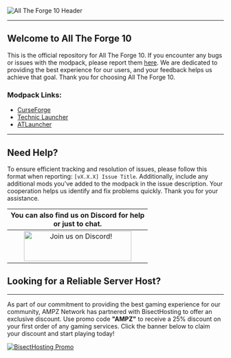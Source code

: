 ![All The Forge 10 Header](https://www.bisecthosting.com/images/CF/All_the_Forge_10/BH_ATF10_header.webp)

------

## Welcome to All The Forge 10

This is the official repository for All The Forge 10. If you encounter any bugs or issues with the modpack, please report them [here](https://github.com/AMPZNetwork/All-The-Forge-10/issues/new?assignees=LabsZero&labels=Bug&projects=&template=bug_report.md&title=%5BBUG%5D). We are dedicated to providing the best experience for our users, and your feedback helps us achieve that goal. Thank you for choosing All The Forge 10. 
### Modpack Links:

- [CurseForge](https://www.curseforge.com/minecraft/modpacks/all-the-forge-10)
- [Technic Launcher](https://www.technicpack.net/modpack/all-the-forge-10.1958934)
- [ATLauncher](https://atlauncher.com/pack/AllTheForge10)

------

## Need Help?

To ensure efficient tracking and resolution of issues, please follow this format when reporting: `[vX.X.X] Issue Title`. Additionally, include any additional mods you've added to the modpack in the issue description. Your cooperation helps us identify and fix problems quickly. Thank you for your assistance.

|You can also find us on Discord for help<br>or just to chat.|
|:------------:|
|<a href="https://discord.gg/enrpMDd"><img src="https://discord.com/assets/ff41b628a47ef3141164bfedb04fb220.png" alt="Join us on Discord!"  width="250" height="70"></a>|

## Looking for a Reliable Server Host?
------
As part of our commitment to providing the best gaming experience for our community, AMPZ Network has partnered with BisectHosting to offer an exclusive discount. Use promo code **"AMPZ"** to receive a 25% discount on your first order of any gaming services. Click the banner below to claim your discount and start playing today!

[![BisectHosting Promo](https://www.bisecthosting.com/images/CF/All_the_Forge_10/BH_ATF10_promo.webp)](https://bisecthosting.com/AMPZ)
